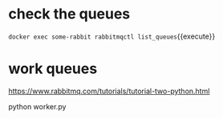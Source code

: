 # check the queues

`docker exec some-rabbit rabbitmqctl list_queues`{{execute}}


# work queues

https://www.rabbitmq.com/tutorials/tutorial-two-python.html

python worker.py
